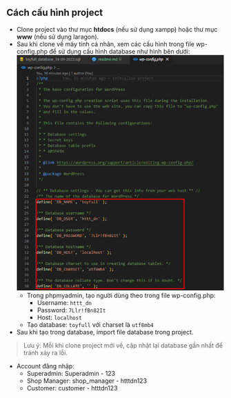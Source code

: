 ## Cách cấu hình project ##
- Clone project vào thư mục **htdocs** (nếu sử dụng xampp) hoặc thư mục **www** (nếu sử dụng laragon).
- Sau khi clone về máy tính cá nhân, xem các cấu hình trong file wp-config.php để sử dụng cấu hình database như hình bên dưới:
![alt text](./wp-content/uploads/wp-config.png)
	- Trong phpmyadmin, tạo người dùng theo trong file wp-config.php:
		- Username: `httt_dn`
		- Password: `7Llr!fBn82It`
		- Host: `localhost`
	- Tạo database: `toyfull` với charset là `utf8mb4`
- Sau khi tạo trong database, import file database trong project.
> Lưu ý: Mỗi khi clone project mới về, cập nhật lại database gần nhất để tránh xảy ra lỗi.
- Account đăng nhập:
	- Superadmin: Superadmin - 123
	- Shop Manager: shop_manager - htttdn123
	- Customer: customer - htttdn123